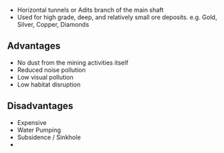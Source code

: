 - Horizontal tunnels or Adits branch of the main shaft
- Used for high grade, deep, and relatively small ore deposits. e.g. Gold, Silver, Copper, Diamonds
## Advantages
- No dust from the mining activities itself
- Reduced noise pollution
- Low visual pollution
- Low habitat disruption

## Disadvantages
- Expensive
- Water Pumping
- Subsidence / Sinkhole
- 